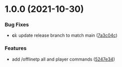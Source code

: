 # 1.0.0 (2021-10-30)


### Bug Fixes

* **ci:** update release branch to match main ([7a3c04c](https://github.com/Silthus/purpur-offline-teleport/commit/7a3c04c50263acc1a2fe305ed501c896b6eee915))


### Features

* add /offlinetp all and player commands ([5247e34](https://github.com/Silthus/purpur-offline-teleport/commit/5247e346fa8b9c4260e1ecf63abfa0b662d75d3b))
